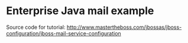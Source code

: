 Enterprise Java mail example 
===============================
Source code for tutorial: http://www.mastertheboss.com/jbossas/jboss-configuration/jboss-mail-service-configuration
 

